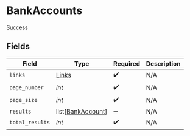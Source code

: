 # BankAccounts

Success


## Fields

| Field                                                   | Type                                                    | Required                                                | Description                                             |
| ------------------------------------------------------- | ------------------------------------------------------- | ------------------------------------------------------- | ------------------------------------------------------- |
| `links`                                                 | [Links](../../models/shared/links.md)                   | :heavy_check_mark:                                      | N/A                                                     |
| `page_number`                                           | *int*                                                   | :heavy_check_mark:                                      | N/A                                                     |
| `page_size`                                             | *int*                                                   | :heavy_check_mark:                                      | N/A                                                     |
| `results`                                               | list[[BankAccount](../../models/shared/bankaccount.md)] | :heavy_minus_sign:                                      | N/A                                                     |
| `total_results`                                         | *int*                                                   | :heavy_check_mark:                                      | N/A                                                     |